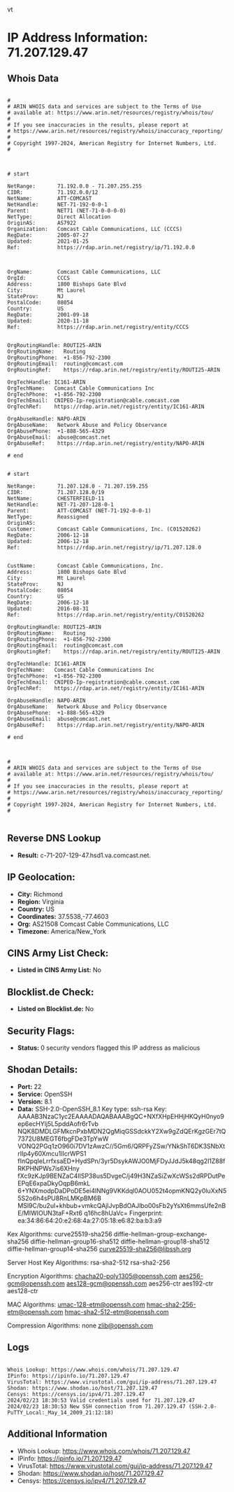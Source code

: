 vt
# IP Address Information: 71.207.129.47

## Whois Data
```

#
# ARIN WHOIS data and services are subject to the Terms of Use
# available at: https://www.arin.net/resources/registry/whois/tou/
#
# If you see inaccuracies in the results, please report at
# https://www.arin.net/resources/registry/whois/inaccuracy_reporting/
#
# Copyright 1997-2024, American Registry for Internet Numbers, Ltd.
#



# start

NetRange:       71.192.0.0 - 71.207.255.255
CIDR:           71.192.0.0/12
NetName:        ATT-COMCAST
NetHandle:      NET-71-192-0-0-1
Parent:         NET71 (NET-71-0-0-0-0)
NetType:        Direct Allocation
OriginAS:       AS7922
Organization:   Comcast Cable Communications, LLC (CCCS)
RegDate:        2005-07-27
Updated:        2021-01-25
Ref:            https://rdap.arin.net/registry/ip/71.192.0.0



OrgName:        Comcast Cable Communications, LLC
OrgId:          CCCS
Address:        1800 Bishops Gate Blvd
City:           Mt Laurel
StateProv:      NJ
PostalCode:     08054
Country:        US
RegDate:        2001-09-18
Updated:        2020-11-18
Ref:            https://rdap.arin.net/registry/entity/CCCS


OrgRoutingHandle: ROUTI25-ARIN
OrgRoutingName:   Routing
OrgRoutingPhone:  +1-856-792-2300 
OrgRoutingEmail:  routing@comcast.com
OrgRoutingRef:    https://rdap.arin.net/registry/entity/ROUTI25-ARIN

OrgTechHandle: IC161-ARIN
OrgTechName:   Comcast Cable Communications Inc
OrgTechPhone:  +1-856-792-2300 
OrgTechEmail:  CNIPEO-Ip-registration@cable.comcast.com
OrgTechRef:    https://rdap.arin.net/registry/entity/IC161-ARIN

OrgAbuseHandle: NAPO-ARIN
OrgAbuseName:   Network Abuse and Policy Observance
OrgAbusePhone:  +1-888-565-4329 
OrgAbuseEmail:  abuse@comcast.net
OrgAbuseRef:    https://rdap.arin.net/registry/entity/NAPO-ARIN

# end


# start

NetRange:       71.207.128.0 - 71.207.159.255
CIDR:           71.207.128.0/19
NetName:        CHESTERFIELD-11
NetHandle:      NET-71-207-128-0-1
Parent:         ATT-COMCAST (NET-71-192-0-0-1)
NetType:        Reassigned
OriginAS:       
Customer:       Comcast Cable Communications, Inc. (C01520262)
RegDate:        2006-12-18
Updated:        2006-12-18
Ref:            https://rdap.arin.net/registry/ip/71.207.128.0


CustName:       Comcast Cable Communications, Inc.
Address:        1800 Bishops Gate Blvd
City:           Mt Laurel
StateProv:      NJ
PostalCode:     08054
Country:        US
RegDate:        2006-12-18
Updated:        2016-08-31
Ref:            https://rdap.arin.net/registry/entity/C01520262

OrgRoutingHandle: ROUTI25-ARIN
OrgRoutingName:   Routing
OrgRoutingPhone:  +1-856-792-2300 
OrgRoutingEmail:  routing@comcast.com
OrgRoutingRef:    https://rdap.arin.net/registry/entity/ROUTI25-ARIN

OrgTechHandle: IC161-ARIN
OrgTechName:   Comcast Cable Communications Inc
OrgTechPhone:  +1-856-792-2300 
OrgTechEmail:  CNIPEO-Ip-registration@cable.comcast.com
OrgTechRef:    https://rdap.arin.net/registry/entity/IC161-ARIN

OrgAbuseHandle: NAPO-ARIN
OrgAbuseName:   Network Abuse and Policy Observance
OrgAbusePhone:  +1-888-565-4329 
OrgAbuseEmail:  abuse@comcast.net
OrgAbuseRef:    https://rdap.arin.net/registry/entity/NAPO-ARIN

# end



#
# ARIN WHOIS data and services are subject to the Terms of Use
# available at: https://www.arin.net/resources/registry/whois/tou/
#
# If you see inaccuracies in the results, please report at
# https://www.arin.net/resources/registry/whois/inaccuracy_reporting/
#
# Copyright 1997-2024, American Registry for Internet Numbers, Ltd.
#


```
## Reverse DNS Lookup
- **Result:** c-71-207-129-47.hsd1.va.comcast.net.

## IP Geolocation:
- **City:** Richmond
- **Region:** Virginia
- **Country:** US
- **Coordinates:** 37.5538,-77.4603
- **Org:** AS21508 Comcast Cable Communications, LLC
- **Timezone:** America/New_York

## CINS Army List Check:
- **Listed in CINS Army List:** 
No

## Blocklist.de Check:
- **Listed on Blocklist.de:** 
No

## Security Flags:
- **Status:** 0 security vendors flagged this IP address as malicious

## Shodan Details:
- **Port:** 22
- **Service:** OpenSSH
- **Version:** 8.1
- **Data:** SSH-2.0-OpenSSH_8.1
Key type: ssh-rsa
Key: AAAAB3NzaC1yc2EAAAADAQABAAABgQC+NXfXHpEHHjHKQyH0nyo9ep6ecHYlj5L5pddAofr6rTvb
NQK8DMDLGFMkcnPxbMDN2QgMiqGSSdckkY2Xw9gZdQErKgzGEr7tQ7372U8MEGT6fbgFDe3TpYwW
VONQ2PGq1zO960i7DV1zAwzC//5Gm6/QRPFyZSw/YNkShT6DK3SNbXtrIlp4y60Xmcu1lIcrWPS1
fInQpqIeLrrfxsaED+HydSPn/3yr5DsykAWJO0MjFDyJJdJ5k48qg2l1Z88fRKPHNPWs7is6XHny
fXc9zKJp9BENZaC4IlSP38us5DvgeC/j49H3NZaSiZwXcWSs2dRPDutPeEPqE6xpaDkyOqpB6mkL
6+YNXmodpDaDPoDE5ei4lNNg9VKKdql0AOU052t4opmKNQ2y0luXxN55S2o6h4sPU8RnLMKpBM6B
MSl9C/bu2ul+khbub+vmkcQAjlJvpBdOAJlbo00sFb2yYsXt6mmsUfe2nBE/MIWIOUN3taF+Rxt6
q16hc8hUaVc=
Fingerprint: ea:34:86:64:20:e2:68:4a:27:05:18:e6:82:ba:b3:a9

Kex Algorithms:
	curve25519-sha256
	diffie-hellman-group-exchange-sha256
	diffie-hellman-group16-sha512
	diffie-hellman-group18-sha512
	diffie-hellman-group14-sha256
	curve25519-sha256@libssh.org

Server Host Key Algorithms:
	rsa-sha2-512
	rsa-sha2-256

Encryption Algorithms:
	chacha20-poly1305@openssh.com
	aes256-gcm@openssh.com
	aes128-gcm@openssh.com
	aes256-ctr
	aes192-ctr
	aes128-ctr

MAC Algorithms:
	umac-128-etm@openssh.com
	hmac-sha2-256-etm@openssh.com
	hmac-sha2-512-etm@openssh.com

Compression Algorithms:
	none
	zlib@openssh.com


## Logs
```

Whois Lookup: https://www.whois.com/whois/71.207.129.47
IPinfo: https://ipinfo.io/71.207.129.47
VirusTotal: https://www.virustotal.com/gui/ip-address/71.207.129.47
Shodan: https://www.shodan.io/host/71.207.129.47
Censys: https://censys.io/ipv4/71.207.129.47
2024/02/23 18:30:53 Valid credentials used for 71.207.129.47
2024/02/23 18:30:53 New SSH connection from 71.207.129.47 (SSH-2.0-PuTTY_Local:_May_14_2009_21:12:18)

```
## Additional Information
- Whois Lookup: https://www.whois.com/whois/71.207.129.47
- IPinfo: https://ipinfo.io/71.207.129.47
- VirusTotal: https://www.virustotal.com/gui/ip-address/71.207.129.47
- Shodan: https://www.shodan.io/host/71.207.129.47
- Censys: https://censys.io/ipv4/71.207.129.47

